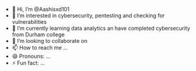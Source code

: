 - 👋 Hi, I’m @Aashisxd101
- 👀 I’m interested in cybersecurity, pentesting and checking for vulnerabilities
- 🌱 I’m currently learning data analytics an have completed cybersecurity from Durham college 
- 💞️ I’m looking to collaborate on 
- 📫 How to reach me ...
- 😄 Pronouns: ...
- ⚡ Fun fact: ...

<!---
Aashisxd101/Aashisxd101 is a ✨ special ✨ repository because its `README.md` (this file) appears on your GitHub profile.
You can click the Preview link to take a look at your changes.
--->
